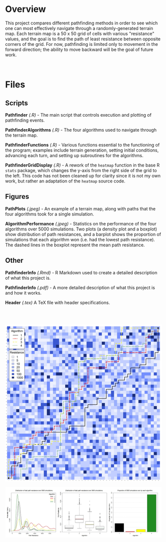# Overview

This project compares different pathfinding methods in order to see which one can most effectively navigate through a randomly-generated terrain map. Each terrain map is a 50 x 50 grid of cells with various "resistance" values, and the goal is to find the path of least resistance between opposite corners of the grid. For now, pathfinding is limited only to movement in the forward direction; the ability to move backward will be the goal of future work.

<br/>

# Files

## Scripts

**Pathfinder** *(.R)* - The main script that controls execution and plotting of pathfinding events.

**PathfinderAlgorithms** *(.R)* - The four algorithms used to navigate through the terrain map.

**PathfinderFunctions** *(.R)* - Various functions essential to the functioning of the program; examples include terrain generation, setting initial conditions, advancing each turn, and setting up subroutines for the algorithms.

**PathfinderGridDisplay** *(.R)* - A rework of the `heatmap` function in the base R `stats` package, which changes the y-axis from the right side of the grid to the left. This code has not been cleaned up for clarity since it is not my own work, but rather an adaptation of the `heatmap` source code.

## Figures

**PathPlots** *(.jpeg)* - An example of a terrain map, along with paths that the four algorithms took for a single simulation.

**AlgorithmPerformance** *(.jpeg)* - Statistics on the performance of the four algorithms over 5000 simulations. Two plots (a density plot and a boxplot) show distribution of path resistances, and a barplot shows the proportion of simulations that each algorithm won (i.e. had the lowest path resistance). The dashed lines in the boxplot represent the mean path resistance.

## Other

**PathfinderInfo** *(.Rmd)* - R Markdown used to create a detailed description of what this project is.

**PathfinderInfo** *(.pdf)* - A more detailed description of what this project is and how it works.

**Header** *(.tex)* A TeX file with header specifications.

<br/><br/>

![](https://github.com/TrevorHD/Pathfinder/blob/master/Figures/PathPlots.jpeg)

![](https://github.com/TrevorHD/Pathfinder/blob/master/Figures/AlgorithmPerformance.jpeg)
